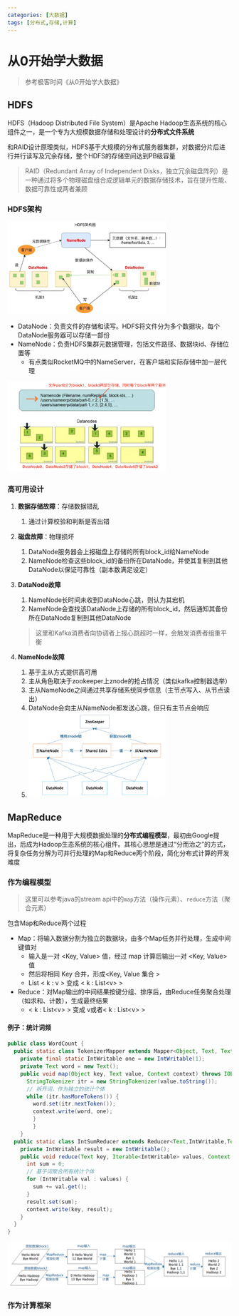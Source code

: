 ```yaml
---
categories: [大数据]
tags: [分布式,存储,计算]
---
```


# 从0开始学大数据

>  参考极客时间《从0开始学大数据》

## HDFS

HDFS（Hadoop Distributed File System）是Apache Hadoop生态系统的核心组件之一，是一个专为大规模数据存储和处理设计的**分布式文件系统**

和RAID设计原理类似，HDFS基于大规模的分布式服务器集群，对数据分片后进行并行读写及冗余存储，整个HDFS的存储空间达到PB级容量

> RAID（Redundant Array of Independent Disks，独立冗余磁盘阵列）是一种通过将多个物理磁盘组合成逻辑单元的数据存储技术，旨在提升性能、数据可靠性或两者兼顾

### HDFS架构

<img src="../assets/2025-08-13-big-data/hdfs-structure.png" alt="hdfs架构图" style="zoom: 35%;" />

- DataNode：负责文件的存储和读写。HDFS将文件分为多个数据块，每个DataNode服务器可以存储一部份
- NameNode：负责HDFS集群元数据管理，包括文件路径、数据块id、存储位置等
  - 有点类似RocketMQ中的NameServer，在客户端和实际存储中加一层代理

<img src="../assets/2025-08-13-big-data/node-example.png" alt="node-example" style="zoom:35%;" />

### 高可用设计

1. **数据存储故障**：存储数据错乱

   1. 通过计算校验和判断是否出错

2. **磁盘故障**：物理损坏

   1. DataNode服务器会上报磁盘上存储的所有block_id给NameNode
   2. NameNode检查这些block_id的备份所在DataNode，并使其复制到其他DataNode以保证可靠性（副本数满足设定）

3. **DataNode故障**

   1. NameNode长时间未收到DataNode心跳，则认为其宕机
   2. NameNode会查找该DataNode上存储的所有block_id，然后通知其备份所在DataNode复制到其他DataNode

   > 这里和Kafka消费者向协调者上报心跳超时一样，会触发消费者组重平衡

4. **NameNode故障**

   1. 基于主从方式提供高可用
   2. 主从角色取决于zookeeper上znode的抢占情况（类似kafka控制器选举）
   3. 主从NameNode之间通过共享存储系统同步信息（主节点写入、从节点读出）
   4. DataNode会向主从NameNode都发送心跳，但只有主节点会响应
   5. <img src="../assets/2025-08-13-big-data/namenode-ms.png" alt="namenode-ms" style="zoom:30%;" />

## MapReduce

MapReduce是一种用于大规模数据处理的**分布式编程模型**，最初由Google提出，后成为Hadoop生态系统的核心组件。其核心思想是通过“分而治之”的方式，将复杂任务分解为可并行处理的Map和Reduce两个阶段，简化分布式计算的开发难度

### 作为编程模型

> 这里可以参考java的stream api中的`map`方法（操作元素）、`reduce`方法（聚合元素）

包含Map和Reduce两个过程

- Map：将输入数据分割为独立的数据块，由多个Map任务并行处理，生成中间键值对
  - 输入是一对 <Key, Value> 值，经过 map 计算后输出一对 <Key, Value> 值
  - 然后将相同 Key 合并，形成<Key, Value 集合 >
  - List \< k : v \> 变成 \< k : List\<v\> \>
- Reduce：对Map输出的中间结果按键分组、排序后，由Reduce任务聚合处理（如求和、计数），生成最终结果
  - \< k : List\<v\> \> 变成 v或者\< k : List\<v\> \>

#### 例子：统计词频

```java
public class WordCount {
  public static class TokenizerMapper extends Mapper<Object, Text, Text, IntWritable>{
    private final static IntWritable one = new IntWritable(1);
    private Text word = new Text();
    public void map(Object key, Text value, Context context) throws IOException, InterruptedException {
      StringTokenizer itr = new StringTokenizer(value.toString());
      // 拆开词，作为独立的统计个体
      while (itr.hasMoreTokens()) {
        word.set(itr.nextToken());
        context.write(word, one);
  		}
		}
	}
  public static class IntSumReducer extends Reducer<Text,IntWritable,Text,IntWritable> {
    private IntWritable result = new IntWritable();
    public void reduce(Text key, Iterable<IntWritable> values, Context context) throws IOException, InterruptedException {
      int sum = 0;
      // 基于词聚合所有统计个体
      for (IntWritable val : values) {
        sum += val.get();
      }
      result.set(sum);
      context.write(key, result);
    }
  }
}
```

![mareduce-example](../assets/2025-08-13-big-data/mapreduce-example.png)

### 作为计算框架


